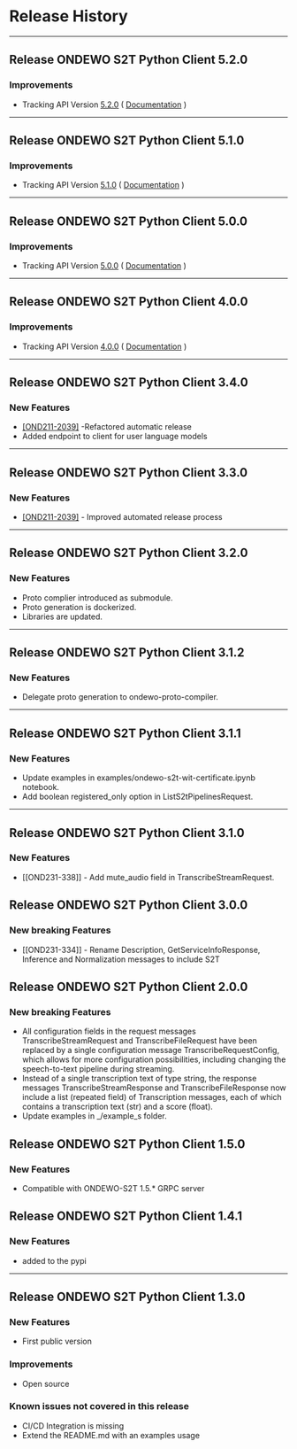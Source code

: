 # Release History

*****************
## Release ONDEWO S2T Python Client 5.2.0

### Improvements
 * Tracking API Version [5.2.0](https://github.com/ondewo/ondewo-s2t-api/releases/tag/5.2.0) ( [Documentation](https://ondewo.github.io/ondewo-s2t-api/) )


*****************
## Release ONDEWO S2T Python Client 5.1.0

### Improvements
 * Tracking API Version [5.1.0](https://github.com/ondewo/ondewo-s2t-api/releases/tag/5.1.0) ( [Documentation](https://ondewo.github.io/ondewo-s2t-api/) )


*****************
## Release ONDEWO S2T Python Client 5.0.0

### Improvements
 * Tracking API Version [5.0.0](https://github.com/ondewo/ondewo-s2t-api/releases/tag/5.0.0) ( [Documentation](https://ondewo.github.io/ondewo-s2t-api/) )


*****************
## Release ONDEWO S2T Python Client 4.0.0

### Improvements
 * Tracking API Version [4.0.0](https://github.com/ondewo/ondewo-s2t-api/releases/tag/4.0.0) ( [Documentation](https://ondewo.github.io/ondewo-s2t-api/) )

*****************
## Release ONDEWO S2T Python Client 3.4.0

### New Features
* [[OND211-2039]](https://ondewo.atlassian.net/browse/OND211-2039) -Refactored automatic release
* Added endpoint to client for user language models

*****************
## Release ONDEWO S2T Python Client 3.3.0

### New Features
* [[OND211-2039]](https://ondewo.atlassian.net/browse/OND211-2039) - Improved automated release process

*****************
## Release ONDEWO S2T Python Client 3.2.0

### New Features
* Proto complier introduced as submodule.
* Proto generation is dockerized.
* Libraries are updated.

*****************
## Release ONDEWO S2T Python Client 3.1.2

### New Features
* Delegate proto generation to ondewo-proto-compiler.

*****************

## Release ONDEWO S2T Python Client 3.1.1

### New Features
* Update examples in examples/ondewo-s2t-wit-certificate.ipynb notebook.
* Add boolean registered_only option in ListS2tPipelinesRequest.

*****************
## Release ONDEWO S2T Python Client 3.1.0

### New Features
* [[OND231-338]] -
Add mute_audio field in TranscribeStreamRequest.

## Release ONDEWO S2T Python Client 3.0.0

### New breaking Features
* [[OND231-334]] -
Rename Description, GetServiceInfoResponse, Inference and Normalization messages to include S2T


## Release ONDEWO S2T Python Client 2.0.0

### New breaking Features

* All configuration fields in the request messages TranscribeStreamRequest and TranscribeFileRequest have been replaced by a single configuration message TranscribeRequestConfig, which allows for more configuration possibilities, including changing the speech-to-text pipeline during streaming.
* Instead of a single transcription text of type string, the response messages TranscribeStreamResponse and TranscribeFileResponse now include a list (repeated field) of Transcription messages, each of which contains a transcription text (str) and a score (float).
* Update examples in _/example_s folder.

## Release ONDEWO S2T Python Client 1.5.0

### New Features

* Compatible with ONDEWO-S2T 1.5.* GRPC server


## Release ONDEWO S2T Python Client 1.4.1

### New Features

* added to the pypi


*****************

## Release ONDEWO S2T Python Client 1.3.0

### New Features
 * First public version

### Improvements
 * Open source

### Known issues not covered in this release
 * CI/CD Integration is missing
 * Extend the README.md with an examples usage
